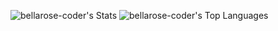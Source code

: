 ![bellarose-coder's Stats](https://github-readme-stats.vercel.app/api?username=bellarose-coder&theme=radical&show_icons=true&hide_border=false&count_private=true)
![bellarose-coder's Top Languages](https://github-readme-stats.vercel.app/api/top-langs/?username=bellarose-coder&theme=radical&show_icons=true&hide_border=false&layout=compact)
